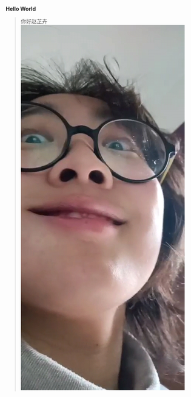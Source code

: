 **Hello World**
>你好赵芷卉
![图1](https://github.com/HustBestCat/HustBestCat.github.io/blob/main/Videoframe_20220202_102614_com.huawei.himovie.jpg)
